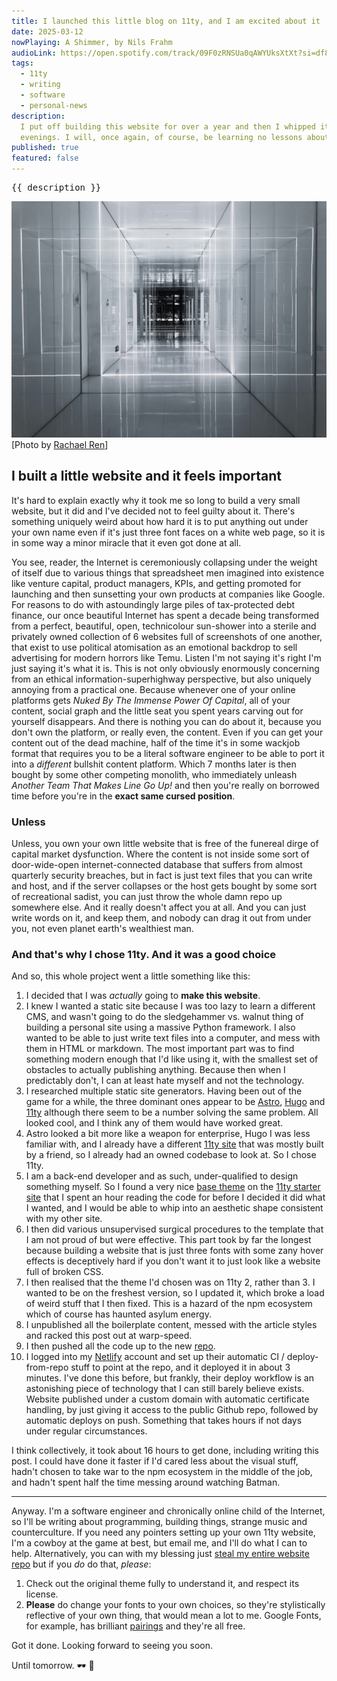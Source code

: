 ```yaml
---
title: I launched this little blog on 11ty, and I am excited about it
date: 2025-03-12
nowPlaying: A Shimmer, by Nils Frahm
audioLink: https://open.spotify.com/track/09F0zRNSUa0qAWYUksXtXt?si=df8d2b202dfc4b31
tags:
  - 11ty
  - writing
  - software
  - personal-news
description:
  I put off building this website for over a year and then I whipped it together in 3 short
  evenings. I will, once again, of course, be learning no lessons about procrastination from this.
published: true
featured: false
---
```


<pre>{{ description }}</pre>
<img alt="test" src="../images/articles/rachael-ren-U94eGGi_1ZY-unsplash.jpg"/>
<div class="padded-top">[Photo by <a href="https://unsplash.com/@2094_photography?utm_content=creditCopyText&utm_medium=referral&utm_source=unsplash" target="_blank">Rachael Ren</a>]</div>

<h2>I built a little website and it feels important</h2>

It's hard to explain exactly why it took me so long to build a very small website, but it did and
I've decided not to feel guilty about it. There's something uniquely weird about how hard it is to
put anything out under your own name even if it's just three font faces on a white web page, so it
is in some way a minor miracle that it even got done at all.

You see, reader, the Internet is ceremoniously collapsing under the weight of itself due to various
things that spreadsheet men imagined into existence like venture capital, product managers, KPIs,
and getting promoted for launching and then sunsetting your own products at companies like Google.
For reasons to do with astoundingly large piles of tax-protected debt finance, our once beautiful
Internet has spent a decade being transformed from a perfect, beautiful, open, technicolour
sun-shower into a sterile and privately owned collection of 6 websites full of screenshots of one
another, that exist to use political atomisation as an emotional backdrop to sell advertising for
modern horrors like Temu. Listen I'm not saying it's right I'm just saying it's what it is. This is
not only obviously enormously concerning from an ethical information-superhighway perspective, but
also uniquely annoying from a practical one. Because whenever one of your online platforms gets
_Nuked By The Immense Power Of Capital_, all of your content, social graph and the little seat you
spent years carving out for yourself disappears. And there is nothing you can do about it, because
you don't own the platform, or really even, the content. Even if you can get your content out of the
dead machine, half of the time it's in some wackjob format that requires you to be a literal
software engineer to be able to port it into a _different_ bullshit content platform. Which 7 months
later is then bought by some other competing monolith, who immediately unleash _Another Team That
Makes Line Go Up!_ and then you're really on borrowed time before you're in the **exact same cursed
position**.

### Unless

Unless, you own your own little website that is free of the funereal dirge of capital market
dysfunction. Where the content is not inside some sort of door-wide-open internet-connected database
that suffers from almost quarterly security breaches, but in fact is just text files that you can
write and host, and if the server collapses or the host gets bought by some sort of recreational
sadist, you can just throw the whole damn repo up somewhere else. And it really doesn't affect you
at all. And you can just write words on it, and keep them, and nobody can drag it out from under
you, not even planet earth's wealthiest man.

### And that's why I chose 11ty. And it was a good choice

And so, this whole project went a little something like this:

1. I decided that I was _actually_ going to **make this website**.
2. I knew I wanted a static site because I was too lazy to learn a different CMS, and wasn't going
   to do the sledgehammer vs. walnut thing of building a personal site using a massive Python
   framework. I also wanted to be able to just write text files into a computer, and mess with them
   in HTML or markdown. The most important part was to find something modern enough that I'd like
   using it, with the smallest set of obstacles to actually publishing anything. Because then when I
   predictably don't, I can at least hate myself and not the technology.
3. I researched multiple static site generators. Having been out of the game for a while, the three
   dominant ones appear to be [Astro](https://astro.build/), [Hugo](https://gohugo.io/) and
   [11ty](https://www.11ty.dev/) although there seem to be a number solving the same problem. All
   looked cool, and I think any of them would have worked great.
4. Astro looked a bit more like a weapon for enterprise, Hugo I was less familiar with, and I
   already have a different [11ty site](https://ahumanfuture.co) that was mostly built by a friend,
   so I already had an owned codebase to look at. So I chose 11ty.
5. I am a back-end developer and as such, under-qualified to design something myself. So I found a
   very nice [base theme](https://github.com/yinkakun/eleventy-duo) on the
   [11ty starter site](https://www.11ty.dev/docs/starter/) that I spent an hour reading the code for
   before I decided it did what I wanted, and I would be able to whip into an aesthetic shape
   consistent with my other site.
6. I then did various unsupervised surgical procedures to the template that I am not proud of but
   were effective. This part took by far the longest because building a website that is just three
   fonts with some zany hover effects is deceptively hard if you don't want it to just look like a
   website full of broken CSS.
7. I then realised that the theme I'd chosen was on 11ty 2, rather than 3. I wanted to be on the
   freshest version, so I updated it, which broke a load of weird stuff that I then fixed. This is a
   hazard of the npm ecosystem which of course has haunted asylum energy.
8. I unpublished all the boilerplate content, messed with the article styles and racked this post
   out at warp-speed.
9. I then pushed all the code up to the new
   [repo](https://github.com/thmsrmbld/terminal-ahumanfuture).
10. I logged into my [Netlify](https://www.netlify.com) account and set up their automatic CI /
    deploy-from-repo stuff to point at the repo, and it deployed it in about 3 minutes. I've done
    this before, but frankly, their deploy workflow is an astonishing piece of technology that I can
    still barely believe exists. Website published under a custom domain with automatic certificate
    handling, by just giving it access to the public Github repo, followed by automatic deploys on
    push. Something that takes hours if not days under regular circumstances.

I think collectively, it took about 16 hours to get done, including writing this post. I could have
done it faster if I'd cared less about the visual stuff, hadn't chosen to take war to the npm
ecosystem in the middle of the job, and hadn't spent half the time messing around watching Batman.

<hr>

Anyway. I'm a software engineer and chronically online child of the Internet, so I'll be writing
about programming, building things, strange music and counterculture. If you need any pointers
setting up your own 11ty website, I'm a cowboy at the game at best, but email me, and I'll do what I
can to help. Alternatively, you can with my blessing just
[steal my entire website repo](https://github.com/thmsrmbld/terminal-ahumanfuture) but if you _do_
do that, _please_:

1. Check out the original theme fully to understand it, and respect its license.
2. **Please** do change your fonts to your own choices, so they're stylistically reflective of your
   own thing, that would mean a lot to me. Google Fonts, for example, has brilliant
   [pairings](https://fonts.google.com/knowledge/choosing_type/pairing_typefaces) and they're all
   free.

Got it done. Looking forward to seeing you soon.

Until tomorrow. 🕶 🖤
